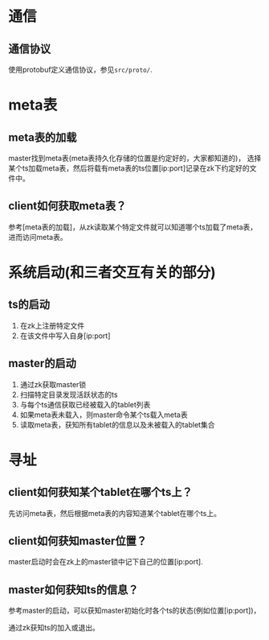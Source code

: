 # 通信

## 通信协议

使用protobuf定义通信协议，参见`src/proto/`.

# meta表

## meta表的加载
master找到meta表(meta表持久化存储的位置是约定好的，大家都知道的)，
选择某个ts加载meta表，然后将载有meta表的ts位置[ip:port]记录在zk下约定好的文件中。

## client如何获取meta表？
参考[meta表的加载]，从zk读取某个特定文件就可以知道哪个ts加载了meta表，进而访问meta表。

# 系统启动(和三者交互有关的部分)

## ts的启动
1. 在zk上注册特定文件
1. 在该文件中写入自身[ip:port]

## master的启动
1. 通过zk获取master锁
1. 扫描特定目录发现活跃状态的ts
1. 与每个ts通信获取已经被载入的tablet列表
1. 如果meta表未载入，则master命令某个ts载入meta表
1. 读取meta表，获知所有tablet的信息以及未被载入的tablet集合

# 寻址

## client如何获知某个tablet在哪个ts上？
先访问meta表，然后根据meta表的内容知道某个tablet在哪个ts上。

## client如何获知master位置？
master启动时会在zk上的master锁中记下自己的位置[ip:port].

## master如何获知ts的信息？
参考master的启动，可以获知master初始化时各个ts的状态(例如位置[ip:port])，

通过zk获知ts的加入或退出。
